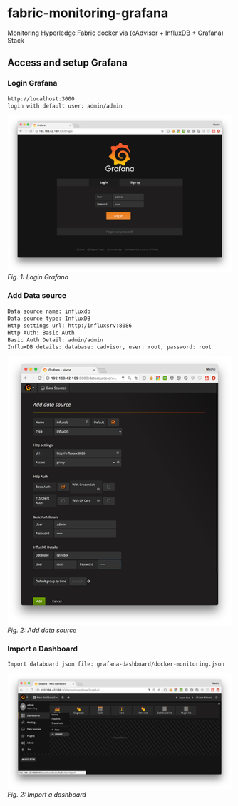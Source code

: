 # fabric-monitoring-grafana
Monitoring Hyperledge Fabric docker via (cAdvisor + InfluxDB + Grafana) Stack

## Access and setup Grafana
### Login Grafana
```
http://localhost:3000
login with default user: admin/admin
```
!["Login Grafana"](https://github.com/machozhao/fabric-monitoring-grafana/raw/master/docs/images/p1.grafana.login.png)
*Fig. 1: Login Grafana*

### Add Data source
```
Data source name: influxdb
Data source type: InfluxDB
Http settings url: http:/influxsrv:8086
Http Auth: Basic Auth
Basic Auth Detail: admin/admin
InfluxDB details: database: cadvisor, user: root, password: root
```
!["Add data source"](https://github.com/machozhao/fabric-monitoring-grafana/raw/master/docs/images/p2.grafana_add_data_source.png)
*Fig. 2: Add data source*

### Import a Dashboard
```
Import databoard json file: grafana-dashboard/docker-monitoring.json
```
!["Import a dashboard"](https://github.com/machozhao/fabric-monitoring-grafana/raw/master/docs/images/p3.grafana.import.dashboard.png)
*Fig. 2: Import a dashboard*
